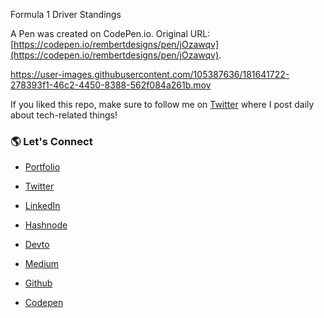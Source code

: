 Formula 1 Driver Standings

A Pen was created on CodePen.io. Original URL: [https://codepen.io/rembertdesigns/pen/jOzawqv](https://codepen.io/rembertdesigns/pen/jOzawqv).



https://user-images.githubusercontent.com/105387636/181641722-278393f1-46c2-4450-8388-562f084a261b.mov

If you liked this repo, make sure to follow me on [Twitter]([[https://twitter.com/RichardDRembert]) where I post daily about tech-related things!

### 🌎 Let's Connect

- [Portfolio](https://www.rembertdesigns.co/)

- [Twitter](https://twitter.com/RichardDRembert)

- [LinkedIn](https://www.linkedin.com/in/rrembert/)

- [Hashnode](https://rembertdesigns.hashnode.dev/)

- [Devto](https://dev.to/rembertdesigns)

- [Medium](https://medium.com/@rembertdesigns)

- [Github](https://github.com/rembertdesigns)

- [Codepen](https://codepen.io/rembertdesigns)
